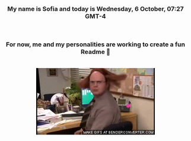 


<div align="center">
<h3 >My name is Sofia and today is Wednesday, 6 October, 07:27 GMT-4</h3><br>
<h3 >For now, me and my personalities are working to create a fun Readme 👋
</h3><br>
<img src='img/dwight.gif' alt='working...'/>
</div>

